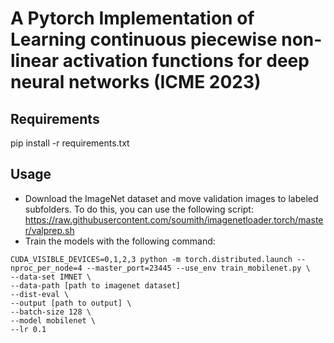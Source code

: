 # A Pytorch Implementation of Learning continuous piecewise non-linear activation functions for deep neural networks (ICME 2023)

## Requirements
pip install -r requirements.txt

## Usage
* Download the ImageNet dataset and move validation images to labeled subfolders. To do this, you can use the following script: https://raw.githubusercontent.com/soumith/imagenetloader.torch/master/valprep.sh
*  Train the models with the following command:
```
CUDA_VISIBLE_DEVICES=0,1,2,3 python -m torch.distributed.launch --nproc_per_node=4 --master_port=23445 --use_env train_mobilenet.py \
--data-set IMNET \
--data-path [path to imagenet dataset]
--dist-eval \
--output [path to output] \
--batch-size 128 \
--model mobilenet \
--lr 0.1
```
